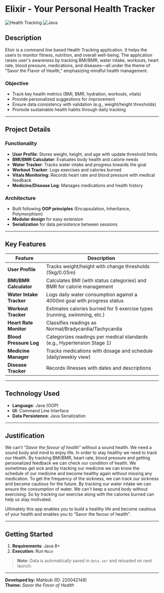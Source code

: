 # Elixir - Your Personal Health Tracker

![Health Tracking](https://img.shields.io/badge/Health-Tracking-brightgreen)
![Java](https://img.shields.io/badge/Language-Java-orange)


## Description
Elixir is a command line based Health Tracking application. It helps the users to monitor fitness, nutrition, and overall well-being. The application raises user's awareness by tracking BMI/BMR, water intake, workouts, heart rate, blood pressure, medications, and diseases—all under the theme of "Savor the Flavor of Health," emphasizing mindful health management.

### Objective
- Track key health metrics (BMI, BMR, hydration, workouts, vitals)
- Provide personalized suggestions for improvement
- Ensure data consistency with validation (e.g., weight/height thresholds)
- Promote sustainable health habits through daily tracking

---

## Project Details

### Functionality
- **User Profile**: Stores weight, height, and age with update threshold limits
- **BMI/BMR Calculator**: Evaluates body health and calorie needs
- **Water Tracker**: Tracks water intake and progress towards the goal
- **Workout Tracker**: Logs exercises and calories burned
- **Vitals Monitoring**: Records heart rate and blood pressure with medical feedback
- **Medicine/Disease Log**: Manages medications and health history

### Architecture
- Built following **OOP principles** (Encapsulation, Inheritance, Polymorphism)
- **Modular design** for easy extension
- **Serialization** for data persistence between sessions

---

## Key Features

| Feature | Description |
|---------|-------------|
| **User Profile** | Tracks weight/height with change thresholds (5kg/0.05m) |
| **BMI/BMR Calculator** | Calculates BMI (with status categories) and BMR for calorie management |
| **Water Intake Tracker** | Logs daily water consumption against a 4000ml goal with progress status |
| **Workout Tracker** | Estimates calories burned for 5 exercise types (running, swimming, etc.) |
| **Heart Rate Monitor** | Classifies readings as Normal/Bradycardia/Tachycardia |
| **Blood Pressure Log** | Categorizes readings per medical standards (e.g., Hypertension Stage 1) |
| **Medicine Manager** | Tracks medications with dosage and schedule (daily/weekly view) |
| **Disease Tracker** | Records illnesses with dates and descriptions |

---

## Technology Used

- **Language**: Java (OOP)
- **UI**: Command Line Interface
- **Data Persistence**: Java Serialization

---

## Justification

We can’t *“Savor the favour of health”* without a sound health. We need a sound body and mind to enjoy life. In order to stay healthy we need to track our Health.
By tracking BMI/BMR, heart rate, blood pressure and getting personalized feedback we can check our condition of health.
We sometimes get sick and by tracking our medicine we can know the schedule of our medicine and become healthy again without missing any medication.
To get the frequency of the sickness, we can track our sickness and become cautious for the future.
By tracking our water intake we can ensure the consumption of water.
We can't keep a sound body without exercising. So by tracking our exercise along with the calories burned can help us stay motivated.

Ultimately this app enables you to build a healthy life and become cautious of your health and enables you to “Savor the favour of health”.


---

## Getting Started

1. **Requirements**: Java 8+
2. **Execution**: Run `Main`

> **Note**: Data is automatically saved in `data.ser` and reloaded on next launch.

---

**Developed by:** Mahbub (ID: 220042148)  
**Theme:** *Savor the Favor of Health*